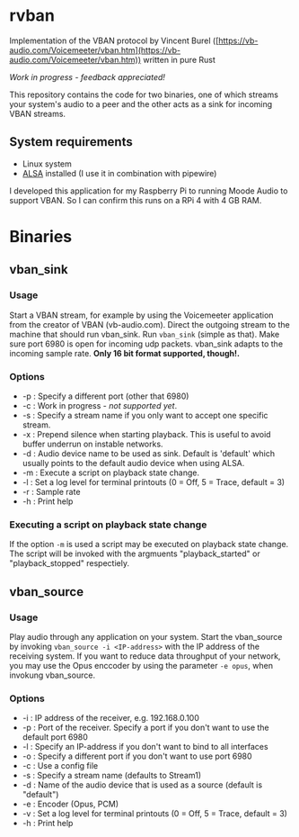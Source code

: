 # rvban

Implementation of the VBAN protocol by Vincent Burel ([https://vb-audio.com/Voicemeeter/vban.htm](https://vb-audio.com/Voicemeeter/vban.htm)) written in pure Rust

_Work in progress - feedback appreciated!_

This repository contains the code for two binaries, one of which streams your system's audio to a peer and the other acts as a sink for incoming VBAN streams. 

## System requirements

- Linux system
- [ALSA](https://www.alsa-project.org/wiki/Main_Page) installed (I use it in combination with pipewire)

I developed this application for my Raspberry Pi to running Moode Audio to support VBAN. So I can confirm this runs on a RPi 4 with 4 GB RAM. 


# Binaries

## vban_sink

### Usage

Start a VBAN stream, for example by using the Voicemeeter application from the creator of VBAN (vb-audio.com). Direct the outgoing stream to the machine that should run vban_sink. Run `vban_sink` (simple as that). Make sure port 6980 is open for incoming udp packets. vban_sink adapts to the incoming sample rate. __Only 16 bit format supported, though!.__

### Options

- -p : Specify a different port (other that 6980)
- -c : Work in progress - _not supported yet_. 
- -s : Specify a stream name if you only want to accept one specific stream. 
- -x : Prepend silence when starting playback. This is useful to avoid buffer underrun on instable networks.
- -d : Audio device name to be used as sink. Default is 'default' which usually points to the default audio device when using ALSA.
- -m : Execute a script on playback state change.
- -l : Set a log level for terminal printouts (0 = Off, 5 = Trace, default = 3)
- -r : Sample rate
- -h : Print help

### Executing a script on playback state change

If the option `-m` is used a script may be executed on playback state change. The script will be invoked with the argmuents "playback_started" or "playback_stopped" respectiely. 


## vban_source

### Usage

Play audio through any application on your system. Start the vban_source by invoking `vban_source -i <IP-address>` with the IP address of the receiving system. If you want to reduce data throughput of your network, you may use the Opus enccoder by using the parameter `-e opus`, when invokung vban_source.

### Options

- -i : IP address of the receiver, e.g. 192.168.0.100
- -p : Port of the receiver. Specify a port if you don't want to use the default port 6980
- -l : Specify an IP-address if you don't want to bind to all interfaces
- -o : Specify a different port if you don't want to use port 6980
- -c : Use a config file
- -s : Specify a stream name (defaults to Stream1)
- -d : Name of the audio device that is used as a source (default is "default")
- -e : Encoder (Opus, PCM)
- -v : Set a log level for terminal printouts (0 = Off, 5 = Trace, default = 3)
- -h : Print help
